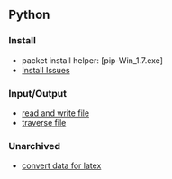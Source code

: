 Python
---




### Install
- packet install helper: [pip-Win_1.7.exe]
- [Install Issues](./file/install.md)

### Input/Output
- [read and write file](./file/readAndWrite.py)
- [traverse file](./file/traverse.py)

### Unarchived

- [convert data for latex](https://github.com/hxwang/Tool-Functions/blob/master/PythonToolFunc/Data-for-Latex.py)

